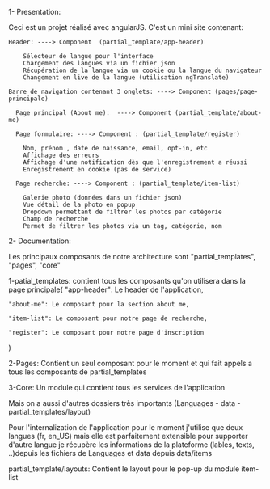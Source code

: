 1- Presentation:

  Ceci est un projet réalisé avec angularJS.
  C'est un mini site contenant:

    Header: ----> Component  (partial_template/app-header)

        Sélecteur de langue pour l'interface
        Chargement des langues via un fichier json
        Récupération de la langue via un cookie ou la langue du navigateur
        Changement en live de la langue (utilisation ngTranslate)

    Barre de navigation contenant 3 onglets: ----> Component (pages/page-principale)

      Page principal (About me):  ----> Component (partial_template/about-me)

      Page formulaire: ----> Component : (partial_template/register)

        Nom, prénom , date de naissance, email, opt-in, etc
        Affichage des erreurs
        Affichage d'une notification dès que l'enregistrement a réussi
        Enregistrement en cookie (pas de service)

      Page recherche: ----> Component : (partial_template/item-list)

        Galerie photo (données dans un fichier json)
        Vue détail de la photo en popup
        Dropdown permettant de filtrer les photos par catégorie
        Champ de recherche
        Permet de filtrer les photos via un tag, catégorie, nom

2- Documentation:

  Les principaux composants de notre architecture sont "partial_templates", "pages", "core"

  1-patial_templates: contient tous les composants qu'on utilisera dans la page principale(
    "app-header": Le header de l'application,

    "about-me": Le composant pour la section about me,

    "item-list": Le composant pour notre page de recherche,

    "register": Le composant pour notre page d'inscription

  )

  2-Pages: Contient un seul composant pour le moment et qui fait appels a tous les composants de partial_templates

  3-Core: Un module qui contient tous les services de l'application

  Mais on a aussi d'autres dossiers très importants (Languages - data - partial_templates/layout)

  Pour l'internalization de l'application pour le moment j'utilise que deux langues (fr, en_US) mais elle est parfaitement extensible pour supporter d'autre langue je récupère
  les informations de la plateforme (lables, texts, ..)depuis les fichiers de Languages
  et data depuis data/items

  partial_template/layouts: Contient le layout pour le pop-up du module item-list
